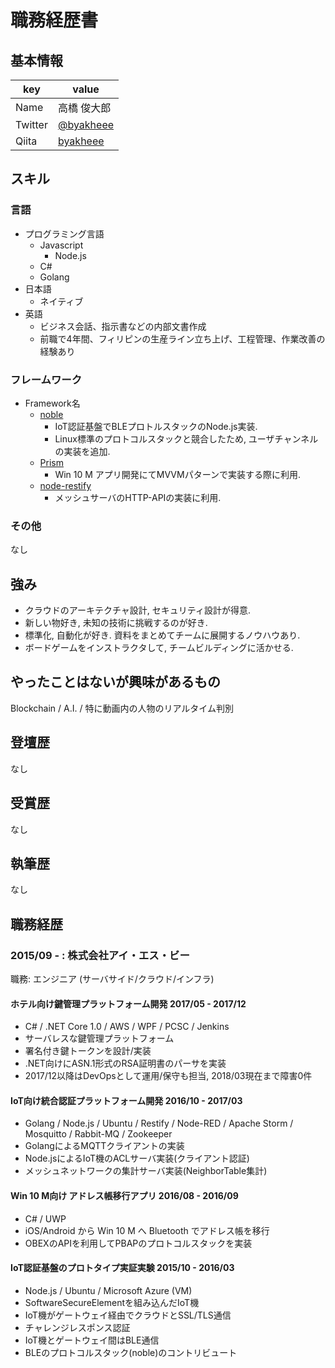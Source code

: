 # 職務経歴書

## 基本情報

|key|value|
|---|-----|
|Name|高橋 俊大郎|
|Twitter|[@byakheee](https://twitter.com/byakheee)|
|Qiita|[byakheee](http://qiita.com/byakheee)|

## スキル

### 言語

- プログラミング言語
    - Javascript
        - Node.js
    - C#
    - Golang
- 日本語
  - ネイティブ
- 英語
  - ビジネス会話、指示書などの内部文書作成
  - 前職で4年間、フィリピンの生産ライン立ち上げ、工程管理、作業改善の経験あり

### フレームワーク

- Framework名
  - [noble](https://github.com/noble/noble)
    - IoT認証基盤でBLEプロトルスタックのNode.js実装.
    - Linux標準のプロトコルスタックと競合したため, ユーザチャンネルの実装を追加.
  - [Prism](https://github.com/PrismLibrary/Prism)
    - Win 10 M アプリ開発にてMVVMパターンで実装する際に利用.
  - [node-restify](https://github.com/restify/node-restify)
    - メッシュサーバのHTTP-APIの実装に利用.

### その他
なし

## 強み
* クラウドのアーキテクチャ設計, セキュリティ設計が得意.
* 新しい物好き, 未知の技術に挑戦するのが好き.
* 標準化, 自動化が好き. 資料をまとめてチームに展開するノウハウあり.
* ボードゲームをインストラクタして, チームビルディングに活かせる.

## やったことはないが興味があるもの
Blockchain / A.I. / 特に動画内の人物のリアルタイム判別

## 登壇歴
なし

## 受賞歴
なし

## 執筆歴
なし

## 職務経歴

### 2015/09 - : 株式会社アイ・エス・ビー

職務: エンジニア (サーバサイド/クラウド/インフラ)

#### ホテル向け鍵管理プラットフォーム開発 2017/05 - 2017/12 

- C# / .NET Core 1.0 / AWS / WPF / PCSC / Jenkins
- サーバレスな鍵管理プラットフォーム
- 署名付き鍵トークンを設計/実装
- .NET向けにASN.1形式のRSA証明書のパーサを実装
- 2017/12以降はDevOpsとして運用/保守も担当, 2018/03現在まで障害0件

#### IoT向け統合認証プラットフォーム開発 2016/10 - 2017/03 

- Golang / Node.js / Ubuntu / Restify / Node-RED / Apache Storm / Mosquitto / Rabbit-MQ / Zookeeper
- GolangによるMQTTクライアントの実装
- Node.jsによるIoT機のACLサーバ実装(クライアント認証)
- メッシュネットワークの集計サーバ実装(NeighborTable集計)

#### Win 10 M向け アドレス帳移行アプリ 2016/08 - 2016/09 

- C# / UWP
- iOS/Android から Win 10 M へ Bluetooth でアドレス帳を移行
- OBEXのAPIを利用してPBAPのプロトコルスタックを実装

#### IoT認証基盤のプロトタイプ実証実験 2015/10 - 2016/03 

- Node.js / Ubuntu / Microsoft Azure (VM)
- SoftwareSecureElementを組み込んだIoT機
- IoT機がゲートウェイ経由でクラウドとSSL/TLS通信
- チャレンジレスポンス認証
- IoT機とゲートウェイ間はBLE通信
- BLEのプロトコルスタック(noble)のコントリビュート

